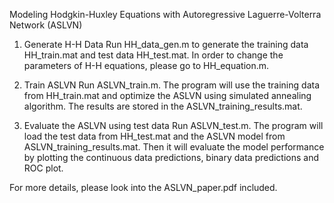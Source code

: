 Modeling Hodgkin-Huxley Equations with Autoregressive Laguerre-Volterra Network (ASLVN)

1. Generate H-H Data
Run HH_data_gen.m to generate the training data HH_train.mat and test data HH_test.mat. In order to change the parameters of H-H equations, please go to HH_equation.m.

2. Train ASLVN
Run ASLVN_train.m. The program will use the training data from HH_train.mat and optimize the ASLVN using simulated annealing algorithm.  The results are stored in the ASLVN_training_results.mat.

3. Evaluate the ASLVN using test data
Run ASLVN_test.m.  The program will load the test data from HH_test.mat and the ASLVN model from ASLVN_training_results.mat. Then it will evaluate the model performance by plotting the continuous data predictions, binary data predictions and ROC plot.

For more details, please look into the ASLVN_paper.pdf included. 
